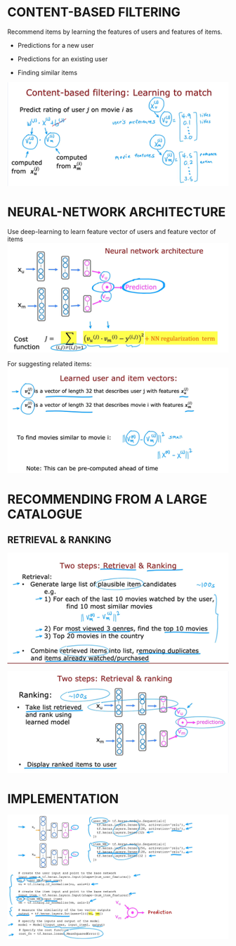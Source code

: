 # CONTENT-BASED FILTERING
Recommend items by learning the features of users and features of items.

* Predictions for a new user

* Predictions for an existing user

* Finding similar items

![alt text](img/image-12.png)

# NEURAL-NETWORK ARCHITECTURE
Use deep-learning to learn feature vector of users and feature vector of items
![alt text](img/image-13.png)

For suggesting related items:
![alt text](img/image-14.png)

# RECOMMENDING FROM A LARGE CATALOGUE
## RETRIEVAL & RANKING
![alt text](img/image-15.png)

![alt text](img/image-16.png)

# IMPLEMENTATION
![alt text](img/image-17.png)